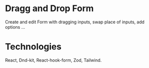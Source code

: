 # Dragg and Drop Form

Create and edit Form with dragging inputs, swap place of inputs, add options ...

# Technologies

React, Dnd-kit, React-hook-form, Zod, Tailwind.
